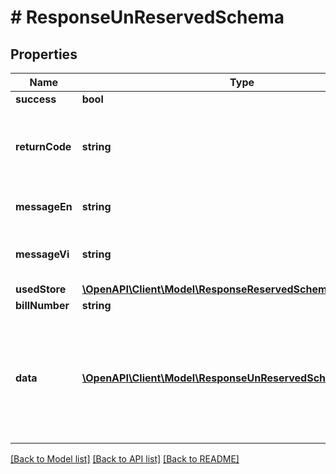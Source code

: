 # # ResponseUnReservedSchema

## Properties

Name | Type | Description | Notes
------------ | ------------- | ------------- | -------------
**success** | **bool** |  | [optional]
**returnCode** | **string** | Result code if failed. In case of successful request: value is null | [optional]
**messageEn** | **string** | Message notification in English | [optional]
**messageVi** | **string** | Message notification in Vietnamese | [optional]
**usedStore** | [**\OpenAPI\Client\Model\ResponseReservedSchemaUsedStore**](ResponseReservedSchemaUsedStore.md) |  | [optional]
**billNumber** | **string** | Bill number | [optional]
**data** | [**\OpenAPI\Client\Model\ResponseUnReservedSchemaDataInner[]**](ResponseUnReservedSchemaDataInner.md) | Detail items of voucher, if result is failed, response will return the first voucher code which is invalid | [optional]

[[Back to Model list]](../../README.md#models) [[Back to API list]](../../README.md#endpoints) [[Back to README]](../../README.md)

